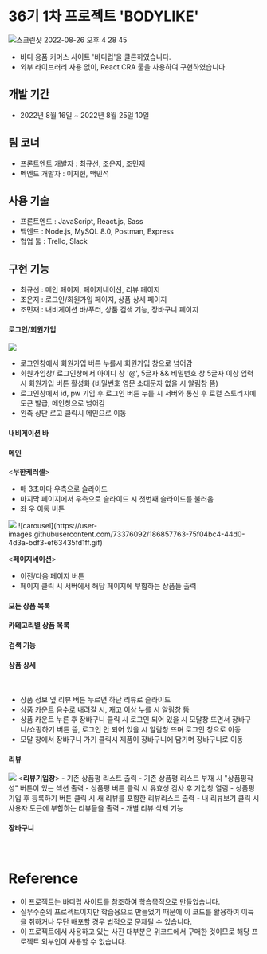# 36기 1차 프로젝트 'BODYLIKE' 
![스크린샷 2022-08-26 오후 4 28 45](https://user-images.githubusercontent.com/107386533/186849064-278872a7-fc09-4ac6-bb1f-77d3d01f0958.png)

- 바디 용품 커머스 사이트 '바디럽'을 클론하였습니다. 
- 외부 라이브러리 사용 없이, React CRA 툴을 사용하여 구현하였습니다. 

## 개발 기간
- 2022년 8월 16일 ~ 2022년 8월 25일 10일 

## 팀 코너 
- 프론트엔트 개발자 : 최규선, 조은지, 조민재
- 벡엔드 개발자 : 이지현, 백민석

## 사용 기술 
- 프론트엔드 : JavaScript, React.js, Sass
- 백엔드 : Node.js, MySQL 8.0, Postman, Express 
- 협업 툴 : Trello, Slack

## 구현 기능 
- 최규선 : 메인 페이지, 페이지네이션, 리뷰 페이지 
- 조은지 : 로그인/회원가입 페이지, 상품 상세 페이지
- 조민재 : 내비게이션 바/푸터, 상품 검색 기능, 장바구니 페이지

#### 로그인/회원가입 
<img src="https://blog.kakaocdn.net/dn/mVr3E/btrKHbhDAO0/S90Eig5wzUelckw0Ny4vM0/img.gif">

- 로그인창에서 회원가입 버튼 누를시 회원가입 창으로 넘어감
- 회원가입창/ 로그인창에서 아이디 창 '@', 5글자 && 비밀번호 창 5글자 이상 입력시 회원가입 버튼 활성화 (비밀번호 영문 소대문자 없을 시 알림창 뜸)
- 로그인창에서 id, pw 기입 후 로그인 버튼 누를 시 서버와 통신 후 로컬 스토리지에 토큰 발급, 메인창으로 넘어감
- 왼측 상단 로고 클릭시 메인으로 이동


#### 내비게이션 바 

#### 메인
<<strong>무한케러셀</strong>>
- 매 3초마다 우측으로 슬라이드
- 마지막 페이지에서 우측으로 슬라이드 시 첫번째 슬라이드를 불러옴
- 좌 우 이동 버튼

<img src="https://img.shields.io/badge/react-61DAFB?style=for-the-badge&logo=react&logoColor=black">
![carousel](https://user-images.githubusercontent.com/73376092/186857763-75f04bc4-44d0-4d3a-bdf3-ef63435fd1ff.gif)

<<strong>페이지네이션</strong>>
- 이전/다음 페이지 버튼 
- 페이지 클릭 시 서버에서 해당 페이지에 부합하는 상품들 출력


#### 모든 상품 목록

#### 카테고리별 상품 목록

#### 검색 기능

#### 상품 상세

<img scr="https://blog.kakaocdn.net/dn/Gn5Xk/btrKGRDLagS/NbKK2AwoV19ixffDPoDqR0/img.gif">
<img scr="https://blog.kakaocdn.net/dn/dltnVp/btrKGOf9axq/4l3PCVMFlp4R9Y3MfMnBbk/img.gif">


- 상품 정보 옆 리뷰 버튼 누르면 하단 리뷰로 슬라이드
- 상품 카운트 음수로 내려갈 시, 재고 이상 누를 시 알림창 뜸
- 상품 카운트 누른 후 장바구니 클릭 시 로그인 되어 있을 시 모달창 뜨면서 장바구니/쇼핑하기 버튼 뜸, 로그인 안 되어 있을 시 알람창 뜨며 로그인 창으로 이동
- 모달 창에서 장바구니 가기 클릭시 제품이 장바구니에 담기며 장바구니로 이동 




#### 리뷰 
<img src="https://img.shields.io/badge/react-61DAFB?style=for-the-badge&logo=react&logoColor=black">
<<strong>리뷰기입창</strong>>
- 기존 상품평 리스트 출력
- 기존 상품평 리스트 부재 시 "상품평작성" 버튼이 있는 섹션 출력
- 상품평 버튼 클릭 시 유효성 검사 후 기입창 열림
- 상품평 기입 후 등록하기 버튼 클릭 시 새 리뷰를 포함한 리뷰리스트 출력
- 내 리뷰보기 클릭 시 사용자 토큰에 부합하는 리뷰들을 출력
- 개별 리뷰 삭제 기능

#### 장바구니 

<br />

# Reference
- 이 프로젝트는 바디럽 사이트를 참조하여 학습목적으로 만들었습니다.
- 실무수준의 프로젝트이지만 학습용으로 만들었기 때문에 이 코드를 활용하여 이득을 취하거나 무단 배포할 경우 법적으로 문제될 수 있습니다.
- 이 프로젝트에서 사용하고 있는 사진 대부분은 위코드에서 구매한 것이므로 해당 프로젝트 외부인이 사용할 수 없습니다.
